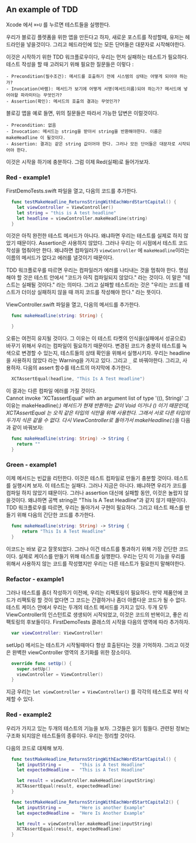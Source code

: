 ## An example of TDD

Xcode 에서 `⌘+U` 를 누르면 테스트들을 실행한다.

  우리가 블로깅 플렛폼을 위한 앱을 만든다고 하자, 새로운 포스트를 작성할때, 유저는 헤드라인을 넣을것이다. 그리고 헤드라인에 있는 모든 단어들은 대문자로 시작해야한다.

  이것은 시작하기 위한 TDD 워크플로우이다, 우리는 먼저 실패하는 테스트가 필요하다. 테스트 작성을 할 때 고려되기 위해 필요한 질문들은 이렇다 :
    
    - Precondition(필수조건): 메서드를 호출하기 전에 시스템의 상태는 어떻게 되어야 하는가?
    - Invocation(바램): 메서드가 보기에 어떻게 서명(메서드이름)되야 하는가? 메서드에 넣어야할 파라미터는 무엇인가?
    - Assertion(확인): 메서드의 호출의 결과는 무엇인가?

  블로깅 앱을 예로 들면, 위의 질문들은 따라서 가능한 답변은 이럴것이다.
    
    - Precondition: 없음
    - Invocation: 메서드는 string을 받아서 string을 반환해야한다. 이름은 makeHeadline 이 될것이다.
    - Assertion: 결과는 같은 string 값이어야 한다. 그러나 모든 단어들은 대문자로 시작되어야 한다.

  이것은 시작을 하기에 충분하다. 그럼 이제 Red(실패)로 들어가보자.

### Red - example1

  FirstDemoTests.swift 파일을 열고, 다음의 코드를 추가한다.

  ``` swift
    func testMakeHeadline_ReturnsStringWithEachWordStartCapital() {
      let viewController = ViewController()
      let string = "this is A test headline"
      let headline = viewController.makeHeadline(string)
    }
  ``` 

  이것은 아직 완전한 테스트 메서드가 아니다. 왜냐하면 우리는 테스트를 실제로 하지 않았기 때문이다. Assertion은 사용하지 않았다. 그러나 우리는 이 시점에서 테스트 코드작성을 멈춰야만 한다. 왜냐하면 컴파일러가 `viewController` 에 `makeHeadline`이라는 이름의 메서드가 없다고 에러를 낼것이기 때문이다.

  TDD 워크플로우를 따르면 우리는 컴파일러가 에러를 나타내는 것을 멈춰야 한다. 명심해야 할 것은 테스트 안에서 "코드가 아직 컴파일되지 않았다." 라는 것이다. 이 말은 "테스트는 실패될 것이다." 라는 의미다. 그리고 실패할 테스트라는 것은 "우리는 코드를 테스트가 더이상 실패하지 않을 때 까지 코드를 작성해야 한다." 라는 뜻이다.

  ViewController.swift 파일을 열고, 다음의 메서드를 추가한다.

  ```swift
    func makeHeadline(string: String) {

    }
  ```

  오류는 여전히 유지될 것이다. 그 이유는 이 테스트 타켓의 인식을(실패에서 성공으로) 바꾸기 위해서 우리는 컴파일이 필요하기 때문이다. 변경된 코드가 충분히 테스트를 녹색으로 변경할 수 있는지, 테스트들의 상태 확인을 위해서 실행시키자. 우리는 headline 을 사용하지 않았다 라는 Warning을 가지고 있다. 그리고 `_` 로 바꿔야한다. 그리고, 사용하자. 다음의 assert 함수를 테스트의 마지막에 추가한다.

  ```swift
    XCTAssertEqual(headline, "This Is A Test Headline")
  ```

  이 결과는 다른 컴파일 에러를 가질 것이다.   
  Cannot invoke 'XCTassertEqual' with an argument list of type '((), String)'
  그 이유는 makeHeadline(_:) 메서드가 현재 반환하는 값이 Void 이거나 () 이기 때문인데, XCTAssertEqual 는 오직 같은 타입의 식만을 위해 사용한다. 그래서 서로 다른 타입의 두가지 식은 같을 수 없다.
  다시 ViewController로 돌아가서 makeHeadline(_:)을 다음과 같이 바꿔보자:

  ```swift
    func makeHeadline(string: String) -> String {
      return ""
    }
  ```

### Green - example1

  이제 메서드는 빈값을 리턴한다. 이것은 테스트 컴파일로 만들기 충분할 것이다. 테스트를 실행시켜 보자. 이 테스트는 실패다. 그러나 지금은 아니다. 왜냐하면 우리가 코드를 컴파일 하지 않았기 떄문이다. 그러나 assertion 대신에 실패할 동안, 이것은 놀랍지 않을것이다. 왜냐하면 공백 string은 "This Is A Test Headline"과 같지 않기 때문이다. TDD 워크플로우를 따르면, 우리는 돌아가서 구현이 필요하다. 그리고 테스트 패스를 만들기 위해 다음의 간단한 코드를 추가한다.

  ```swift
    func makeHeadline(string: String) -> String {
        return "This Is A Test Headline"
    }
  ```

  이코드는 바보 같고 잘못되었다. 그러나 이건 테스트를 통과하기 위해 가장 간단한 코드이다. 실제로 케이스를 만들기 위해 테스트를 실행한다.
  우리는 단지 이 기능을 우리를 위해서 사용하지 않는 코드를 작성했지만 우리는 다른 테스트가 필요한지 말해야한다.

### Refactor - example1

  그러나 테스트를 좀더 작성하기 이전에, 우리는 리팩토링이 필요하다. 만약 제품안에 코드가 리팩토링 할 것이 없다면 그 코드는 간결하거나 좀더 아름다운 코드가 될 수 없다. 테스트 케이스 안에서 우리는 두개의 테스트 메서드를 가지고 있다. 두개 모두 ViewController의 인스턴트로 생생되어 시작되었고, 이것은 코드의 반복이고, 좋은 리팩토링의 후보들이다. FirstDemoTests 클래스의 시작을 다음의 영역에 따라 추가하자.

  ```swift
    var viewController: ViewController!
  ```

  setUp() 메서드는 테스트가 시작될때마다 항상 호출된다는 것을 기억하자. 그리고 이것은 완벽한 viewController 영역의 초기화를 위한 장소이다.

  ```swift
    override func setUp() {
      super.setUp()
      viewController = ViewController()
    }
  ```

  지금 우리는 `let viewController = ViewController()` 를 각각의 테스트로 부터 삭제할 수 있다.

### Red - example2
  
  우리가 가지고 있는 두개의 테스트의 기능을 보자. 그것들은 읽기 힘들다. 관련된 정보는 구조화 되지않은 테스트들의 종류이다. 우리는 정리할 것이다.

  다음의 코드로 대체해 보자.
  ```swift
    func testMakeHeadline_ReturnsStringWithEachWordStartCapital() {
      let inputString =       "this is A test Headline"
      let expectedHeadline =  "This is A Test Headline"

      let result = viewController.makeHeadline(inputString)
      XCTAssertEqual(result, expectedHeadline)
    }

    func testMakeHeadline_ReturnsStringWithEachWordStartCapital2() {
      let inputString =       "Here is another Example"
      let expectedHeadline =  "Here Is Another Example"

      let reult = viewController.makeHeadline(inputString)
      XCTAssertEqual(result, expectedHeadline)
    }
  ```